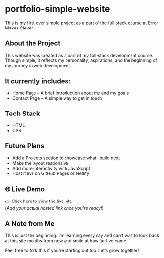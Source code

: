 # portfolio-simple-website
This is my first ever simple project as a part of the full stack course at Error Makes Clever.

## About the Project

This website was created as a part of my full-stack development course. Though simple, it reflects my personality, aspirations, and the beginning of my journey in web development.

 ## It currently includes:
- Home Page – A brief introduction about me and my goals
- Contact Page – A simple way to get in touch 

## Tech Stack
 
- HTML
- CSS

## Future Plans

- Add a Projects section to showcase what I build next  
- Make the layout responsive  
- Add more interactivity with JavaScript  
- Host it live on GitHub Pages or Netlify

## 🌐 Live Demo

👉 [Click here to view the live site](#)  
(*Add your actual hosted link once you're ready!*)
 
 ## A Note from Me

This is just the beginning. I’m learning every day and can’t wait to look back at this site months from now and smile at how far I’ve come.

Feel free to fork this if you're starting out too. Let’s grow together! 


